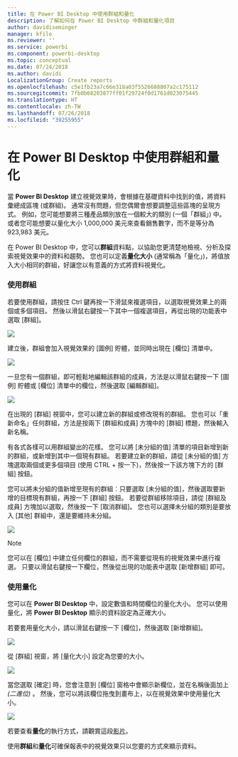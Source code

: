 ```yaml
---
title: 在 Power BI Desktop 中使用群組和量化
description: 了解如何在 Power BI Desktop 中群組和量化項目
author: davidiseminger
manager: kfile
ms.reviewer: ''
ms.service: powerbi
ms.component: powerbi-desktop
ms.topic: conceptual
ms.date: 07/24/2018
ms.author: davidi
LocalizationGroup: Create reports
ms.openlocfilehash: c5e1fb23a7c66e318a03f5526688807a2c175112
ms.sourcegitcommit: 7fb0b68203877ff01f29724f0d1761d023075445
ms.translationtype: HT
ms.contentlocale: zh-TW
ms.lasthandoff: 07/26/2018
ms.locfileid: "39255955"
---
```

# <a name="use-grouping-and-binning-in-power-bi-desktop"></a>在 Power BI Desktop 中使用群組和量化
當 **Power BI Desktop** 建立視覺效果時，會根據在基礎資料中找到的值，將資料彙總成區塊 (或群組)。 通常沒有問題，但您偶爾會想要調整這些區塊的呈現方式。 例如，您可能想要將三種產品類別放在一個較大的類別 (一個「群組」) 中。 或者您可能想要以量化大小 1,000,000 美元來查看銷售數字，而不是等分為 923,983 美元。

在 Power BI Desktop 中，您可以**群組**資料點，以協助您更清楚地檢視、分析及探索視覺效果中的資料和趨勢。 您也可以定義**量化大小** (通常稱為「量化」)，將值放入大小相同的群組，好讓您以有意義的方式將資料視覺化。

### <a name="using-grouping"></a>使用群組
若要使用群組，請按住 Ctrl 鍵再按一下滑鼠來複選項目，以選取視覺效果上的兩個或多個項目。 然後以滑鼠右鍵按一下其中一個複選項目，再從出現的功能表中選取 [群組]。

![](media/desktop-grouping-and-binning/grouping-binning_1.png)

建立後，群組會加入視覺效果的 [圖例] 貯體，並同時出現在 [欄位] 清單中。

![](media/desktop-grouping-and-binning/grouping-binning_2.png)

一旦您有一個群組，即可輕鬆地編輯該群組的成員，方法是以滑鼠右鍵按一下 [圖例] 貯體或 [欄位] 清單中的欄位，然後選取 [編輯群組]。

![](media/desktop-grouping-and-binning/grouping-binning_3.png)

在出現的 [群組] 視窗中，您可以建立新的群組或修改現有的群組。 您也可以「重新命名」任何群組，方法是按兩下 [群組和成員] 方塊中的 [群組] 標題，然後輸入新名稱。

有各式各樣可以用群組變出的花樣。 您可以將 [未分組的值] 清單的項目新增到新的群組，或新增到其中一個現有群組。 若要建立新的群組，請從 [未分組的值] 方塊選取兩個或更多個項目 (使用 CTRL + 按一下)，然後按一下該方塊下方的 [群組] 按鈕。

您可以將未分組的值新增至現有的群組︰只要選取 [未分組的值]，然後選取要新增的目標現有群組，再按一下 [群組] 按鈕。 若要從群組移除項目，請從 [群組及成員] 方塊加以選取，然後按一下 [取消群組]。 您也可以選擇未分組的類別是要放入 [其他] 群組中，還是要維持未分組。

![](media/desktop-grouping-and-binning/grouping-binning_4.png)

> [!NOTE]
> 您可以在 [欄位] 中建立任何欄位的群組，而不需要從現有的視覺效果中進行複選。 只要以滑鼠右鍵按一下欄位，然後從出現的功能表中選取 [新增群組] 即可。
> 
> 

### <a name="using-binning"></a>使用量化
您可以在 **Power BI Desktop** 中，設定數值和時間欄位的量化大小。 您可以使用量化，將 **Power BI Desktop** 顯示的資料設定為正確大小。

若要套用量化大小，請以滑鼠右鍵按一下 [欄位]，然後選取 [新增群組]。

![](media/desktop-grouping-and-binning/grouping-binning_5.png)

從 [群組] 視窗，將 [量化大小] 設定為您要的大小。

![](media/desktop-grouping-and-binning/grouping-binning_6.png)

當您選取 [確定] 時，您會注意到 [欄位] 窗格中會顯示新欄位，並在名稱後面加上 *(二進位)* 。 然後，您可以將該欄位拖曳到畫布上，以在視覺效果中使用量化大小。

![](media/desktop-grouping-and-binning/grouping-binning_7.png)

若要查看**量化**的執行方式，請觀賞這段[影片](https://www.youtube.com/watch?v=BRvdZSfO0DY)。

使用**群組**和**量化**可確保報表中的視覺效果只以您要的方式來顯示資料。

